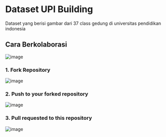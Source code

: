 # Dataset UPI Building
Dataset yang berisi gambar dari 37 class gedung di universitas pendidikan indonesia
## Cara Berkolaborasi

![image](https://github.com/user-attachments/assets/a52b1720-30ef-43a3-8ffb-a9e4457697a9)

### 1. Fork Repository

![image](https://github.com/user-attachments/assets/cb178c29-8ea1-4fe6-af4c-a7fd2069866b)
 
### 2. Push to your forked repository

![image](https://github.com/user-attachments/assets/1961548a-9b6a-497d-ae53-dbf4fa5f309c)

### 3. Pull requested to this repository

![image](https://github.com/user-attachments/assets/8f16befc-c92f-4391-b3f9-6711d49f786b)

